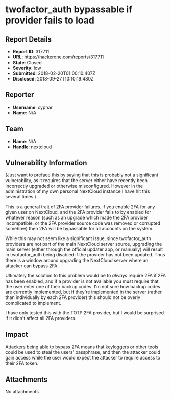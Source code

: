 # twofactor_auth bypassable if provider fails to load

## Report Details
- **Report ID**: 317711
- **URL**: https://hackerone.com/reports/317711
- **State**: Closed
- **Severity**: low
- **Submitted**: 2018-02-20T01:00:10.407Z
- **Disclosed**: 2018-09-27T10:10:19.480Z

## Reporter
- **Username**: cyphar
- **Name**: N/A

## Team
- **Name**: N/A
- **Handle**: nextcloud

## Vulnerability Information
(Just want to preface this by saying that this is probably not a significant
vulnerability, as it requires that the server either have recently been
incorrectly upgraded or otherwise misconfigured. However in the administration
of my own personal NextCloud instance I have hit this several times.)

This is a general trait of 2FA provider failures. If you enable 2FA for any
given user on NextCloud, and the 2FA provider fails to by enabled for whatever
reason (such as an upgrade which made the 2FA provider incompatible, or the 2FA
provider source code was removed or corrupted somehow) then 2FA will be
bypassable for all accounts on the system.

While this may not seem like a significant issue, since twofactor_auth
providers are not part of the main NextCloud server source, upgrading the main
server (either through the official updater app, or manually) will result in
twofactor_auth being disabled if the provider has not been updated. Thus there
is a window around upgrading the NextCloud server where an attacker can bypass
2FA.

Ultimately the solution to this problem would be to *always* require 2FA if 2FA
has been enabled, and if a provider is not available you must require that the
user enter one of their backup codes. I'm not sure how backup codes are
currently implemented, but if they're implemented in the server (rather than
individually by each 2FA provider) this should not be overly complicated to
implement.

I have only tested this with the TOTP 2FA provider, but I would be surprised if
it didn't affect all 2FA providers.

## Impact

Attackers being able to bypass 2FA means that keyloggers or other tools could
be used to steal the users' passphrase, and then the attacker could gain access
while the user would expect the attacker to require access to their 2FA token.

## Attachments
No attachments
